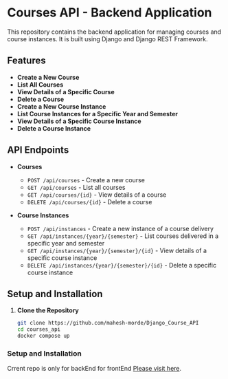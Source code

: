 # Courses API - Backend Application

This repository contains the backend application for managing courses and course instances. It is built using Django and Django REST Framework.

## Features

- **Create a New Course**
- **List All Courses**
- **View Details of a Specific Course**
- **Delete a Course**
- **Create a New Course Instance**
- **List Course Instances for a Specific Year and Semester**
- **View Details of a Specific Course Instance**
- **Delete a Course Instance**

## API Endpoints

- **Courses**
  - `POST /api/courses` - Create a new course
  - `GET /api/courses` - List all courses
  - `GET /api/courses/{id}` - View details of a course
  - `DELETE /api/courses/{id}` - Delete a course

- **Course Instances**
  - `POST /api/instances` - Create a new instance of a course delivery
  - `GET /api/instances/{year}/{semester}` - List courses delivered in a specific year and semester
  - `GET /api/instances/{year}/{semester}/{id}` - View details of a specific course instance
  - `DELETE /api/instances/{year}/{semester}/{id}` - Delete a specific course instance

## Setup and Installation

1. **Clone the Repository**

   ```bash
   git clone https://github.com/mahesh-morde/Django_Course_API
   cd courses_api
   docker compose up

### Setup and Installation
Crrent repo is only for backEnd for frontEnd [Please visit here](https://github.com/mahesh-morde/Angular-Courses-Frontend).